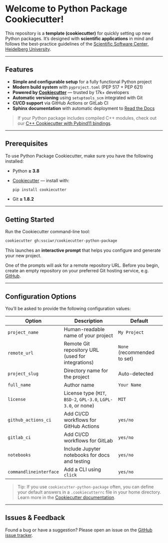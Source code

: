 # Welcome to Python Package Cookiecutter!

This repository is a **template (cookiecutter)** for quickly setting up new Python packages.
It’s designed with **scientific applications** in mind and follows the best-practice guidelines of the [Scientific Software Center, Heidelberg University](https://ssc.iwr.uni-heidelberg.de).

---

## Features

* **Simple and configurable setup** for a fully functional Python project
* **Modern build system** with `pyproject.toml` (PEP 517 + PEP 621)
* **Powered by [Cookiecutter](https://github.com/cookiecutter/cookiecutter)** — trusted by 17k+ developers
* **Automatic versioning** using `setuptools_scm` integrated with Git
* **CI/CD support** via GitHub Actions or GitLab CI
* **Sphinx documentation** with automatic deployment to [Read the Docs](https://readthedocs.org)

> If your Python package includes compiled C++ modules, check out our
> [C++ Cookiecutter with Pybind11 bindings](https://github.com/ssciwr/cookiecutter-cpp-project).

---

## Prerequisites

To use Python Package Cookiecutter, make sure you have the following installed:

* Python **≥ 3.8**
* [Cookiecutter](https://github.com/cookiecutter/cookiecutter) — install with:

  ```bash
  pip install cookiecutter
  ```
* Git **≥ 1.8.2**

---

## Getting Started

Run the Cookiecutter command-line tool:

```bash
cookiecutter gh:ssciwr/cookiecutter-python-package
```

This launches an **interactive prompt** that helps you configure and generate your new project.

One of the prompts will ask for a remote repository URL.
Before you begin, create an empty repository on your preferred Git hosting service, e.g. [GitHub](https://github.com/new).

---

## Configuration Options

You’ll be asked to provide the following configuration values:

| Option                 | Description                                                   | Default                     |
| ---------------------- | ------------------------------------------------------------- | --------------------------- |
| `project_name`         | Human-readable name of your project                           | `My Project`                |
| `remote_url`           | Remote Git repository URL (used for integrations)             | `None` (recommended to set) |
| `project_slug`         | Directory name for the project                                | Auto-detected               |
| `full_name`            | Author name                                                   | `Your Name`                 |
| `license`              | License type (`MIT`, `BSD-2`, `GPL-3.0`, `LGPL-3.0`, or none) | `MIT`                       |
| `github_actions_ci`    | Add CI/CD workflows for GitHub Actions                        | `yes/no`                    |
| `gitlab_ci`            | Add CI/CD workflows for GitLab                                | `yes/no`                    |
| `notebooks`            | Include Jupyter notebooks for docs and testing                | `yes/no`                    |
| `commandlineinterface` | Add a CLI using `click`                                       | `yes/no`                    |

> Tip: If you use `cookiecutter-python-package` often, you can define your default answers in a `.cookiecutterrc` file in your home directory.
> Learn more in the [Cookiecutter documentation](https://cookiecutter.readthedocs.io/en/latest/advanced/user_config.html).

---

## Issues & Feedback

Found a bug or have a suggestion?
Please open an issue on the [GitHub issue tracker](https://github.com/ssciwr/cookiecutter-python-package).
